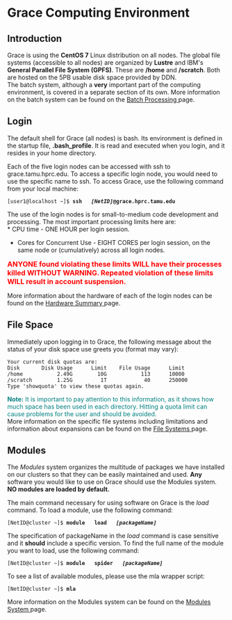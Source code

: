 # Grace Computing Environment


## Introduction

Grace is using the **CentOS 7** Linux distribution on all nodes. The
global file systems (accessible to all nodes) are organized by
**Lustre** and IBM's **General Parallel File System (GPFS)**. These are
**/home** and **/scratch**. Both are hosted on the 5PB usable disk space
provided by DDN.  
The batch system, although a **very** important part of the computing
environment, is covered in a separate section of its own. More
information on the batch system can be found on the [ Batch Processing
](/kb3/User-Guides/Grace/Grace@Batch/ "wikilink") page.

## Login

The default shell for Grace (all nodes) is bash. Its environment is
defined in the startup file, **.bash\_profile**. It is read and executed
when you login, and it resides in your home directory.

Each of the five login nodes can be accessed with ssh to
grace.tamu.hprc.edu. To access a specific login node, you would need to
use the specific name to ssh. To access Grace, use the following command
from your local machine:

`[user1@localhost ~]$ `**`ssh   `*`[NetID]`*`@grace.hprc.tamu.edu`**

The use of the login nodes is for small-to-medium code development and
processing. The most important processing limits here are:  
\* CPU time - ONE HOUR per login session.

  - Cores for Concurrent Use - EIGHT CORES per login session, on the
    same node or (cumulatively) across all login nodes.

<font size=3 color=red>**ANYONE found violating these limits WILL have
their processes killed WITHOUT WARNING. Repeated violation of these
limits WILL result in account suspension.**</font>

More information about the hardware of each of the login nodes can be
found on the [ Hardware Summary ](/kb3/User-Guides/Grace/Grace@Intro/#login-nodes "wikilink")
page.  

## File Space

Immediately upon logging in to Grace, the following message about the
status of your disk space use greets you (format may vary):

    Your current disk quotas are:
    Disk       Disk Usage      Limit    File Usage      Limit
    /home           2.49G        10G           113      10000
    /scratch        1.25G         1T            40      250000
    Type 'showquota' to view these quotas again. 

<font color=teal>**Note:** It is important to pay attention to this
information, as it shows how much space has been used in each directory.
Hitting a quota limit can cause problems for the user and should be
avoided.</font>  
More information on the specific file systems including limitations and
information about expansions can be found on the [ File Systems
](/kb3/User-Guides/Grace/Grace@Filesystems_and_Files/ "wikilink") page.

## Modules

The *Modules* system organizes the multitude of packages we have
installed on our clusters so that they can be easily maintained and
used. **Any** software you would like to use on Grace should use the
Modules system.  
**NO modules are loaded by default.**

The main command necessary for using software on Grace is the *load*
command. To load a module, use the following command:

`[NetID@cluster ~]$ `**`module   load   `*`[packageName]`***

The specification of packageName in the *load* command is case sensitive
and it **should** include a specific version. To find the full name of
the module you want to load, use the following command:

`[NetID@cluster ~]$ `**`module   spider   `*`[packageName]`***

To see a list of available modules, please use the mla wrapper script:

`[NetID@cluster ~]$ `**`mla`**

More information on the Modules system can be found on the [ Modules
System ](/kb3/Software/useful-tools/SW@Modules/ "wikilink") page.
